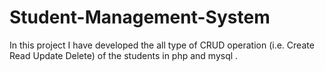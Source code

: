 # Student-Management-System
In this project I have developed the all type of CRUD  operation (i.e. Create Read Update Delete) of the students in php and mysql .                                                                                                                   
